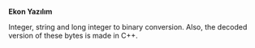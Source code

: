 __Ekon Yazılım__

Integer, string and long integer to binary conversion. Also, the decoded version of these bytes is made in C++. 
